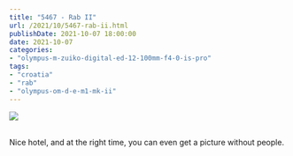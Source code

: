 ```yaml
---
title: "5467 - Rab II"
url: /2021/10/5467-rab-ii.html
publishDate: 2021-10-07 18:00:00
date: 2021-10-07
categories:
- "olympus-m-zuiko-digital-ed-12-100mm-f4-0-is-pro"
tags:
- "croatia"
- "rab"
- "olympus-om-d-e-m1-mk-ii"
---
```

<div class="container">
<div class="center"><a target="_blank" href="https://d25zfm9zpd7gm5.cloudfront.net/1200x1200/2019/20190714_075257_lr.jpg"><img class="webfeedsFeaturedVisual" src="https://d25zfm9zpd7gm5.cloudfront.net/0600x0600/2019/20190714_075257_lr.jpg" /></a></div>
</div>
<br />

Nice hotel, and at the right time, you can even get a
picture without people.
